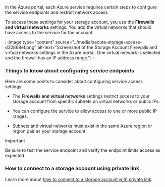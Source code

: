 In the Azure portal, each Azure service requires certain steps to configure the service endpoints and restrict network access.

To access these settings for your storage account, you use the **Firewalls and virtual networks** settings. You add the virtual networks that should have access to the service for the account.

:::image type="content" source="../media/secure-storage-access-d32868ef.png" alt-text="Screenshot of the Storage Account Firewalls and virtual networks settings in the Azure portal. One virtual network is selected and the firewall has an IP address range.":::

### Things to know about configuring service endpoints

Here are some points to consider about configuring service access settings:

- The **Firewalls and virtual networks** settings restrict access to your storage account from specific subnets on virtual networks or public IPs.

- You can configure the service to allow access to one or more public IP ranges.

- Subnets and virtual networks must exist in the same Azure region or region pair as your storage account.

> [!Important]
> Be sure to test the service endpoint and verify the endpoint limits access as expected.

### How to connect to a storage account using private link

Learn more about [how to connect to a storage account with private link](https://www.youtube.com/embed/vM7yDwHSc_o).
